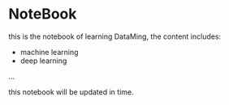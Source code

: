 # NoteBook

this is the notebook of learning DataMing, the content includes:

* machine learning
* deep learning

...

this notebook will be updated in time.
